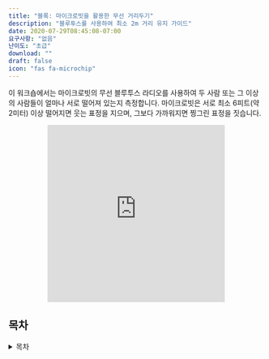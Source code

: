 ```yaml
---
title: "블록: 마이크로빗을 활용한 무선 거리두기"
description: "블루투스를 사용하여 최소 2m 거리 유지 가이드"
date: 2020-07-29T08:45:08-07:00
요구사항: "없음"
난이도: "초급"
download: ""
draft: false
icon: "fas fa-microchip"
---
```


이 워크숍에서는 마이크로빗의 무선 블루투스 라디오를 사용하여 두 사람 또는 그 이상의 사람들이 얼마나 서로 떨어져 있는지 측정합니다. 마이크로빗은 서로 최소 6피트(약 2미터) 이상 떨어지면 웃는 표정을 지으며, 그보다 가까워지면 찡그린 표정을 짓습니다.

<p style="text-align: center;"><iframe src="https://giphy.com/embed/QtvJ3zmlIZjFQfBM1n" width="350" height="350" frameBorder="0" class="giphy-embed"></iframe>

## 목차

<details close>
<summary>목차</summary>
{{% children /%}}
</details>
